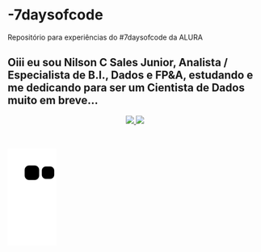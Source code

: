 # -7daysofcode
Repositório para experiências do #7daysofcode da ALURA

## Oiii eu sou Nilson C Sales Junior, Analista / Especialista de B.I., Dados e FP&A, estudando e me dedicando para ser um Cientista de Dados muito em breve...
  <div align="center">
  <a href="https://github.com/NJr-Prototype">
  <img height="180em" src="https://github-readme-stats.vercel.app/api?username=NJr-Prototype&show_icons=true&theme=dracula&include_all_commits=true&count_private=true"/>
  <img height="180em" src="https://github-readme-stats.vercel.app/api/top-langs/?username=NJr-Prototype&layout=compact&langs_count=7&theme=dracula"/>
</div>
<div style="display: inline_block"><br>
  
</div>
  
  ##
 
<div> 
  
  ![Snake animation](https://github.com/rafaballerini/rafaballerini/blob/output/github-contribution-grid-snake.svg)
 
</div>
